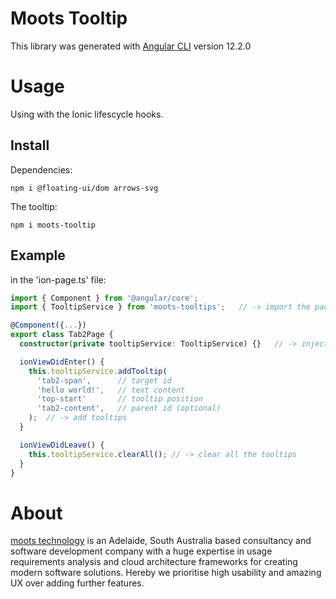 <!-- ![Build](https://github.com/moots-technology/moots-datetime-picker/actions/workflows/node.js.yml/badge.svg) -->
# Moots Tooltip

This library was generated with [Angular CLI](https://github.com/angular/angular-cli) version 12.2.0

# Usage

Using with the Ionic lifescycle hooks.

## Install

Dependencies:

`npm i @floating-ui/dom arrows-svg`

The tooltip:

`npm i moots-tooltip`

## Example

in the 'ion-page.ts' file:

```ts
import { Component } from '@angular/core';
import { TooltipService } from 'moots-tooltips';   // -> import the package

@Component({...})
export class Tab2Page {
  constructor(private tooltipService: TooltipService) {}   // -> inject the service

  ionViewDidEnter() {
    this.tooltipService.addTooltip(
      'tab2-span',      // target id
      'hello world!',   // text content
      'top-start'       // tooltip position
      'tab2-content',   // parent id (optional)
    );  // -> add tooltips
  }

  ionViewDidLeave() {
    this.tooltipService.clearAll(); // -> clear all the tooltips
  }
}
```

# About

[moots technology](https://mootstech.com.au) is an Adelaide, South Australia based consultancy and software development company with a huge expertise in usage requirements analysis and cloud architecture frameworks for creating modern software solutions. Hereby we prioritise high usability and amazing UX over adding further features.
